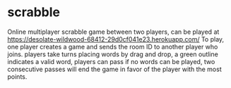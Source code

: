# scrabble

Online multiplayer scrabble game between two players, can be played at https://desolate-wildwood-68412-29d0cf041e23.herokuapp.com/
To play, one player creates a game and sends the room ID to another player who joins.
players take turns placing words by drag and drop, a green outline indicates a valid word, players can pass if no words can be played, two consecutive passes will end the
game in favor of the player with the most points.
